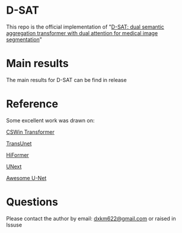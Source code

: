 # D-SAT
This repo is the official implementation of "[D-SAT: dual semantic aggregation transformer with dual attention for medical image segmentation](https://scholar.google.com/scholar?hl=zh-CN&as_sdt=0%2C5&q=D-SAT%3A+dual+semantic+aggregation+transformer+with+dual+attention+for+medical+image+segmentation&btnG=)"

# Main results
The main results for D-SAT can be find in release

# Reference
Some excellent work was drawn on:

[CSWin Transformer](https://github.com/microsoft/CSWin-Transformer)

[TransUnet](https://github.com/Beckschen/TransUNet)

[HiFormer](https://github.com/amirhossein-kz/HiFormer)

[UNext](https://github.com/jeya-maria-jose/UNeXt-pytorch)

[Awesome U-Net](https://github.com/NITR098/Awesome-U-Net)

# Questions
Please contact the author by email: dxkm622@gmail.com or raised in Issuse 
